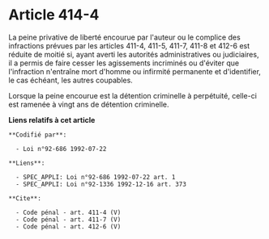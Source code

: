 # Article 414-4

La peine privative de liberté encourue par l'auteur ou le complice des infractions prévues par les articles 411-4, 411-5,
411-7, 411-8 et 412-6 est réduite de moitié si, ayant averti les autorités administratives ou judiciaires, il a permis de
faire cesser les agissements incriminés ou d'éviter que l'infraction n'entraîne mort d'homme ou infirmité permanente et
d'identifier, le cas échéant, les autres coupables. 

Lorsque la peine encourue est la détention criminelle à perpétuité, celle-ci est ramenée à vingt ans de détention criminelle.

**Liens relatifs à cet article**

	**Codifié par**:

	  - Loi n°92-686 1992-07-22

	**Liens**:

	  - SPEC_APPLI: Loi n°92-686 1992-07-22 art. 1
	  - SPEC_APPLI: Loi n°92-1336 1992-12-16 art. 373

	**Cite**:

	  - Code pénal - art. 411-4 (V)
	  - Code pénal - art. 411-7 (V)
	  - Code pénal - art. 412-6 (V)
